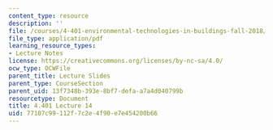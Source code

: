 ```yaml
---
content_type: resource
description: ''
file: /courses/4-401-environmental-technologies-in-buildings-fall-2018/77107c99112f7c2e4f90e7e454200b66_MIT4_401F18_lec14.pdf
file_type: application/pdf
learning_resource_types:
- Lecture Notes
license: https://creativecommons.org/licenses/by-nc-sa/4.0/
ocw_type: OCWFile
parent_title: Lecture Slides
parent_type: CourseSection
parent_uid: 13f7348b-393e-8bf7-defa-a7a4d040799b
resourcetype: Document
title: 4.401 Lecture 14
uid: 77107c99-112f-7c2e-4f90-e7e454200b66
---
```

